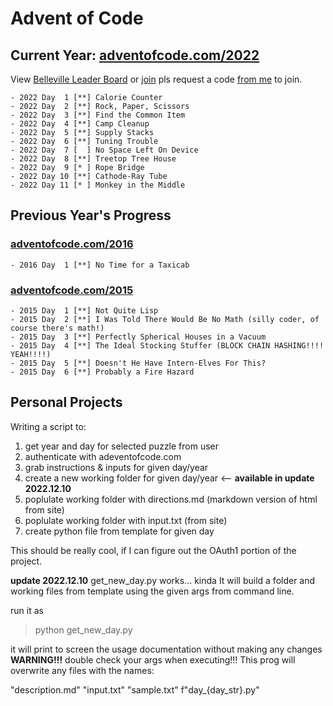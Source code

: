 # Advent of Code

## Current Year: [adventofcode.com/2022](https://adventofcode.com/2022)

View [Belleville Leader Board](https://adventofcode.com/2022/leaderboard/private/view/2588518) or [join](https://adventofcode.com/2022/leaderboard/private) pls request a code [from me](mailto:greg.denyes@gmail.com) to join.

    - 2022 Day  1 [**] Calorie Counter
    - 2022 Day  2 [**] Rock, Paper, Scissors
    - 2022 Day  3 [**] Find the Common Item
    - 2022 Day  4 [**] Camp Cleanup
    - 2022 Day  5 [**] Supply Stacks
    - 2022 Day  6 [**] Tuning Trouble
    - 2022 Day  7 [  ] No Space Left On Device
    - 2022 Day  8 [**] Treetop Tree House
    - 2022 Day  9 [* ] Rope Bridge
    - 2022 Day 10 [**] Cathode-Ray Tube
    - 2022 Day 11 [* ] Monkey in the Middle

## Previous Year's Progress

### [adventofcode.com/2016](https://adventofcode.com/2016)

    - 2016 Day  1 [**] No Time for a Taxicab

### [adventofcode.com/2015](https://adventofcode.com/2015)

    - 2015 Day  1 [**] Not Quite Lisp
    - 2015 Day  2 [**] I Was Told There Would Be No Math (silly coder, of course there's math!)
    - 2015 Day  3 [**] Perfectly Spherical Houses in a Vacuum
    - 2015 Day  4 [**] The Ideal Stocking Stuffer (BLOCK CHAIN HASHING!!!! YEAH!!!!)
    - 2015 Day  5 [**] Doesn't He Have Intern-Elves For This?
    - 2015 Day  6 [**] Probably a Fire Hazard

## Personal Projects

Writing a script to:

1. get year and day for selected puzzle from user
2. authenticate with adeventofcode.com
3. grab instructions & inputs for given day/year
4. create a new working folder for given day/year <-- **available in update 2022.12.10**
5. poplulate working folder with directions.md (markdown version of html from site)
6. poplulate working folder with input.txt (from site)
7. create python file from template for given day

This should be really cool, if I can figure out the OAuth1 portion of the project.

**update 2022.12.10**
get_new_day.py works... kinda
It will build a folder and working files from template using the given args from command line.

run it as
  >python get_new_day.py

it will print to screen the usage documentation without making any changes
**WARNING!!!**
double check your args when executing!!!
This prog will overwrite any files with the names:

  "description.md"
  "input.txt"
  "sample.txt"
  f"day_{day_str}.py"
